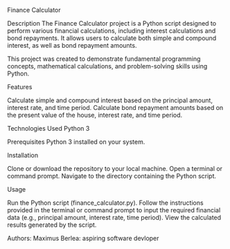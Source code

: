 Finance Calculator

Description
The Finance Calculator project is a Python script designed to perform various financial calculations, including interest calculations and bond repayments. It allows users to calculate both simple and compound interest, as well as bond repayment amounts.

This project was created to demonstrate fundamental programming concepts, mathematical calculations, and problem-solving skills using Python.

Features

Calculate simple and compound interest based on the principal amount, interest rate, and time period.
Calculate bond repayment amounts based on the present value of the house, interest rate, and time period.

Technologies Used
Python 3

Prerequisites
Python 3 installed on your system.

Installation

Clone or download the repository to your local machine.
Open a terminal or command prompt.
Navigate to the directory containing the Python script.

Usage

Run the Python script (finance_calculator.py).
Follow the instructions provided in the terminal or command prompt to input the required financial data (e.g., principal amount, interest rate, time period).
View the calculated results generated by the script.

Authors:
Maximus Berlea: aspiring software devloper
